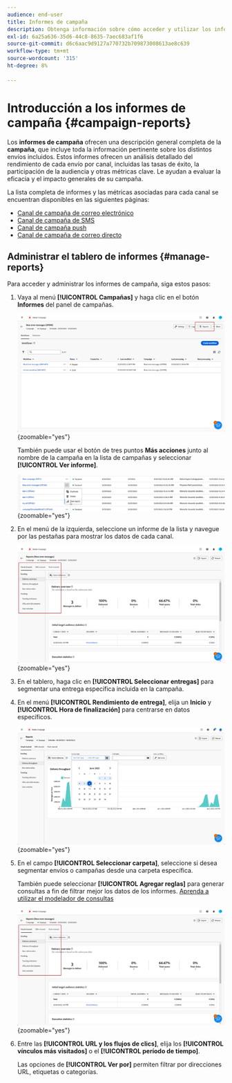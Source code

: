 ```yaml
---
audience: end-user
title: Informes de campaña
description: Obtenga información sobre cómo acceder y utilizar los informes de campaña
exl-id: 6a25a636-35d6-44c8-8635-7aec683af1f6
source-git-commit: d6c6aac9d9127a770732b709873008613ae8c639
workflow-type: tm+mt
source-wordcount: '315'
ht-degree: 8%

---
```


# Introducción a los informes de campaña {#campaign-reports}

Los **informes de campaña** ofrecen una descripción general completa de la **campaña**, que incluye toda la información pertinente sobre los distintos envíos incluidos. Estos informes ofrecen un análisis detallado del rendimiento de cada envío por canal, incluidas las tasas de éxito, la participación de la audiencia y otras métricas clave. Le ayudan a evaluar la eficacia y el impacto generales de su campaña.

La lista completa de informes y las métricas asociadas para cada canal se encuentran disponibles en las siguientes páginas:

* [Canal de campaña de correo electrónico](campaign-reports-email.md)
* [Canal de campaña de SMS](campaign-reports-sms.md)
* [Canal de campaña push](campaign-reports-push.md)
* [Canal de campaña de correo directo](campaign-reports-direct-mail.md)

## Administrar el tablero de informes {#manage-reports}

Para acceder y administrar los informes de campaña, siga estos pasos:

1. Vaya al menú **[!UICONTROL Campañas]** y haga clic en el botón **Informes** del panel de campañas.

   ![Captura de pantalla que muestra el menú Campañas y el botón Informes](assets/manage_campaign_report_2.png){zoomable="yes"}

   También puede usar el botón de tres puntos **Más acciones** junto al nombre de la campaña en la lista de campañas y seleccionar **[!UICONTROL Ver informe]**.

   ![Captura de pantalla que muestra el botón Más acciones y la opción Ver informe](assets/manage_campaign_report_1.png){zoomable="yes"}

1. En el menú de la izquierda, seleccione un informe de la lista y navegue por las pestañas para mostrar los datos de cada canal.

   ![Captura de pantalla que muestra el menú de la izquierda con las opciones y fichas del informe para los datos del canal](assets/manage_campaign_report_4.png){zoomable="yes"}

1. En el tablero, haga clic en **[!UICONTROL Seleccionar entregas]** para segmentar una entrega específica incluida en la campaña.

1. En el menú **[!UICONTROL Rendimiento de entrega]**, elija un **Inicio** y **[!UICONTROL Hora de finalización]** para centrarse en datos específicos.

   ![Captura de pantalla que muestra el menú Delivery throughput con las opciones Start y End time](assets/manage_campaign_report_3.png){zoomable="yes"}

1. En el campo **[!UICONTROL Seleccionar carpeta]**, seleccione si desea segmentar envíos o campañas desde una carpeta específica.

   También puede seleccionar **[!UICONTROL Agregar reglas]** para generar consultas a fin de filtrar mejor los datos de los informes. [Aprenda a utilizar el modelador de consultas](../query/query-modeler-overview.md)

   ![Captura de pantalla que muestra el campo Elegir carpeta y la opción Agregar reglas](assets/manage_campaign_report_4.png){zoomable="yes"}

1. Entre las **[!UICONTROL URL y los flujos de clics]**, elija los **[!UICONTROL vínculos más visitados]** o el **[!UICONTROL período de tiempo]**.

   Las opciones de **[!UICONTROL Ver por]** permiten filtrar por direcciones URL, etiquetas o categorías.